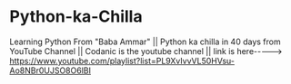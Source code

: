 # Python-ka-Chilla
Learning Python From "Baba Ammar" || Python ka chilla in 40 days from YouTube Channel || Codanic is the youtube channel || link is here----->   https://www.youtube.com/playlist?list=PL9XvIvvVL50HVsu-Ao8NBr0UJSO8O6lBI 
